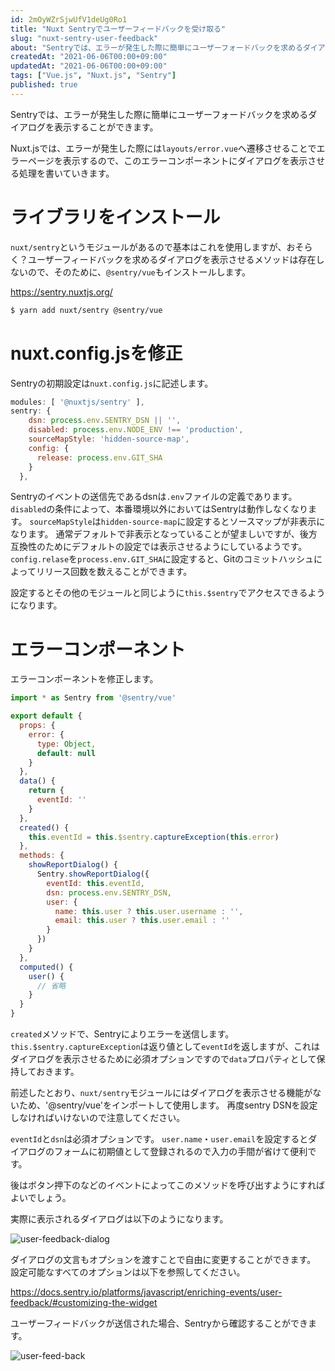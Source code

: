 ```yaml
---
id: 2mOyWZrSjwUfV1deUg0Ro1
title: "Nuxt Sentryでユーザーフィードバックを受け取る"
slug: "nuxt-sentry-user-feedback"
about: "Sentryでは、エラーが発生した際に簡単にユーザーフォードバックを求めるダイアログを表示することができます。  Nuxt.jsでは、エラーが発生した際には`layouts/error.vue`へ遷移させることでエラーページを表示するので、このエラーコンポーネントにダイアログを表示させる処理を書いていきます。"
createdAt: "2021-06-06T00:00+09:00"
updatedAt: "2021-06-06T00:00+09:00"
tags: ["Vue.js", "Nuxt.js", "Sentry"]
published: true
---
```

Sentryでは、エラーが発生した際に簡単にユーザーフォードバックを求めるダイアログを表示することができます。

Nuxt.jsでは、エラーが発生した際には`layouts/error.vue`へ遷移させることでエラーページを表示するので、このエラーコンポーネントにダイアログを表示させる処理を書いていきます。

# ライブラリをインストール

`nuxt/sentry`というモジュールがあるので基本はこれを使用しますが、おそらく？ユーザーフィードバックを求めるダイアログを表示させるメソッドは存在しないので、そのために、`@sentry/vue`もインストールします。

https://sentry.nuxtjs.org/

```sh
$ yarn add nuxt/sentry @sentry/vue
```

# nuxt.config.jsを修正

Sentryの初期設定は`nuxt.config.js`に記述します。

```js
modules: [ '@nuxtjs/sentry' ],
sentry: {
    dsn: process.env.SENTRY_DSN || '',
    disabled: process.env.NODE_ENV !== 'production',
    sourceMapStyle: 'hidden-source-map',
    config: {
      release: process.env.GIT_SHA
    }
  },
```

Sentryのイベントの送信先であるdsnは`.env`ファイルの定義であります。
`disabled`の条件によって、本番環境以外においてはSentryは動作しなくなります。
`sourceMapStyle`は`hidden-source-map`に設定するとソースマップが非表示になります。
通常デフォルトで非表示となっていることが望ましいですが、後方互換性のためにデフォルトの設定では表示させるようにしているようです。
`config.relase`を`process.env.GIT_SHA`に設定すると、Gitのコミットハッシュによってリリース回数を数えることができます。

設定するとその他のモジュールと同じように`this.$sentry`でアクセスできるようになります。

# エラーコンポーネント

エラーコンポーネントを修正します。

```js
import * as Sentry from '@sentry/vue'

export default {
  props: {
    error: {
      type: Object,
      default: null
    }
  },
  data() {
    return {
      eventId: ''
    }
  },
  created() {
    this.eventId = this.$sentry.captureException(this.error)
  },
  methods: {
    showReportDialog() {
      Sentry.showReportDialog({
        eventId: this.eventId,
        dsn: process.env.SENTRY_DSN,
        user: {
          name: this.user ? this.user.username : '',
          email: this.user ? this.user.email : ''
        }
      })
    }
  },
  computed() {
    user() {
      // 省略
    }
  }
}
```

`created`メソッドで、Sentryによりエラーを送信します。
`this.$sentry.captureException`は返り値として`eventId`を返しますが、これはダイアログを表示させるために必須オプションですので`data`プロパティとして保持しておきます。

前述したとおり、`nuxt/sentry`モジュールにはダイアログを表示させる機能がないため、'@sentry/vue'をインポートして使用します。
再度sentry DSNを設定しなければいけないので注意してください。

`eventId`と`dsn`は必須オプションです。
`user.name`・`user.email`を設定するとダイアログのフォームに初期値として登録されるので入力の手間が省けて便利です。

後はボタン押下のなどのイベントによってこのメソッドを呼び出すようにすればよいでしょう。

実際に表示されるダイアログは以下のようになります。

![user-feedback-dialog](//images.ctfassets.net/in6v9lxmm5c8/qJAUsKulGbtXKS3nG5hjv/f4ab39443ee1fab519d0ea5381984520/____________________________2021-06-06_22.59.59.png)

ダイアログの文言もオプションを渡すことで自由に変更することができます。
設定可能なすべてのオプションは以下を参照してください。

https://docs.sentry.io/platforms/javascript/enriching-events/user-feedback/#customizing-the-widget

ユーザーフィードバックが送信された場合、Sentryから確認することができます。

![user-feed-back](//images.ctfassets.net/in6v9lxmm5c8/2zAcU1MC0cGzUBGoy6NHEL/341a03b969716fcb59c6dbd633c34b6f/____________________________2021-06-06_23.03.38.png)
